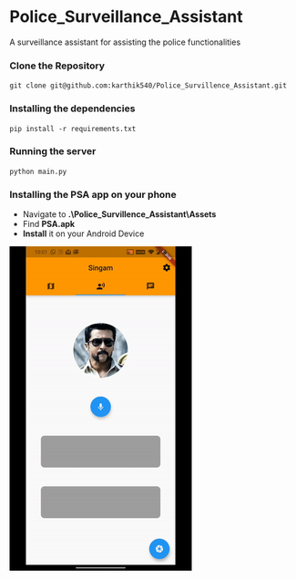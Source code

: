 # Police_Surveillance_Assistant
A surveillance assistant for assisting the police functionalities


### Clone the Repository
```
git clone git@github.com:karthik540/Police_Survillence_Assistant.git
```

### Installing the dependencies
```
pip install -r requirements.txt
```

### Running the server
```
python main.py
```

### Installing the PSA app on your phone
- Navigate to **.\Police_Survillence_Assistant\Assets**
- Find **PSA.apk**
- **Install** it on your Android Device

![](appGif.gif)
